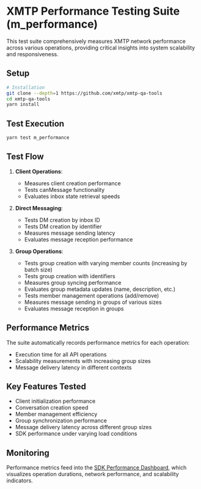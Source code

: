 # XMTP Performance Testing Suite (m_performance)

This test suite comprehensively measures XMTP network performance across various operations, providing critical insights into system scalability and responsiveness.

## Setup

```bash
# Installation
git clone --depth=1 https://github.com/xmtp/xmtp-qa-tools
cd xmtp-qa-tools
yarn install
```

## Test Execution

```bash
yarn test m_performance
```

## Test Flow

1. **Client Operations**:

   - Measures client creation performance
   - Tests canMessage functionality
   - Evaluates inbox state retrieval speeds

2. **Direct Messaging**:

   - Tests DM creation by inbox ID
   - Tests DM creation by identifier
   - Measures message sending latency
   - Evaluates message reception performance

3. **Group Operations**:
   - Tests group creation with varying member counts (increasing by batch size)
   - Tests group creation with identifiers
   - Measures group syncing performance
   - Evaluates group metadata updates (name, description, etc.)
   - Tests member management operations (add/remove)
   - Measures message sending in groups of various sizes
   - Evaluates message reception in groups

## Performance Metrics

The suite automatically records performance metrics for each operation:

- Execution time for all API operations
- Scalability measurements with increasing group sizes
- Message delivery latency in different contexts

## Key Features Tested

- Client initialization performance
- Conversation creation speed
- Member management efficiency
- Group synchronization performance
- Message delivery latency across different group sizes
- SDK performance under varying load conditions

## Monitoring

Performance metrics feed into the [SDK Performance Dashboard](https://app.datadoghq.com/dashboard/9z2-in4-3we/), which visualizes operation durations, network performance, and scalability indicators.
